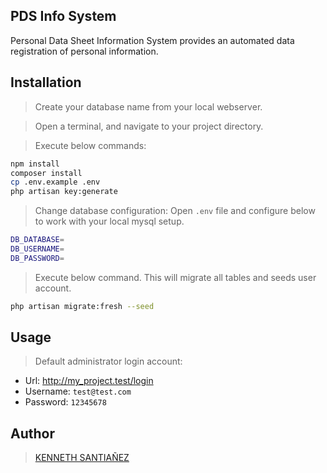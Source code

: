 ## PDS Info System

Personal Data Sheet Information System provides an automated data registration of personal information.

## Installation

> Create your database name from your local webserver.

> Open a terminal, and navigate to your project directory. 

> Execute below commands:

```bash
npm install
composer install
cp .env.example .env
php artisan key:generate
```

> Change database configuration: Open `.env` file and configure below to work with your local mysql setup.
```bash
DB_DATABASE=
DB_USERNAME=
DB_PASSWORD=
```

> Execute below command. This will migrate all tables and seeds user account.
```bash
php artisan migrate:fresh --seed
```

## Usage

> Default administrator login account: 
- Url: http://my_project.test/login
- Username: `test@test.com`
- Password: `12345678`

## Author

> [KENNETH SANTIAÑEZ](https://github.com/kennethsantianez)